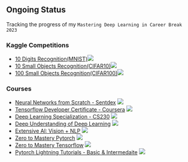 ## Ongoing Status
Tracking the progress of my `Mastering Deep Learning in Career Break 2023`


### Kaggle Competitions
- [10 Digits Recognition(MNIST)](./Resources/Kaggle/mnist_competition.md)![](https://geps.dev/progress/60)
- [10 Small Objects Recognition(CIFAR10)](./Resources/Kaggle/cifar10_competition.md)![](https://geps.dev/progress/60)
- [100 Small Objects Recognition(CIFAR100)](./Resources/Kaggle/cifar100_competition.md)![](https://geps.dev/progress/0)


### Courses
- [Neural Networks from Scratch - Sentdex](./Resources/1_Moocs/Neural_Networks_from_Scratch_sentdex.md)     ![](https://geps.dev/progress/40)
- [Tensorflow Developer Certificate - Coursera](./Resources/1_Moocs/Tensorflow_Developer_Certificate_Specialization.md)     ![](https://geps.dev/progress/30)
- [Deep Learning Specialization - CS230](./Resources/1_Moocs/CS230_Deep_Learning_Specialization_Andrew_Ng.md)   ![](https://geps.dev/progress/20)
- [Deep Understanding of Deep Learning](./Resources/1_Moocs/Deep_Understanding_of_Deep_Learning_Mike_Cohen.md)  ![](https://geps.dev/progress/5)
- [Extensive AI: Vision + NLP](./Resources/1_Moocs/ERA1_School_Of_AI.md)    ![](https://geps.dev/progress/15)
- [Zero to Mastery Pytorch](./Resources/1_Moocs/Zero_to_mastery_Pytorch.md) ![](https://geps.dev/progress/25)
- [Zero to Mastery Tensorflow](./Resources/1_Moocs/Zero_to_mastery_Tensorflow.md) ![](https://geps.dev/progress/0)
- [Pytorch Lightning Tutorials - Basic & Intermedaite](./Resources/1_Moocs/Pytorch_Lightning_Level_Up_Basic_to_Expert.md) ![](https://geps.dev/progress/20)
